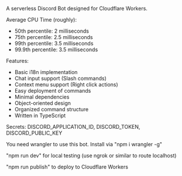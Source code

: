 A serverless Discord Bot designed for Cloudflare Workers.

Average CPU Time (roughly):
- 50th percentile: 2 milliseconds
- 75th percentile: 2.5 milliseconds
- 99th percentile: 3.5 milliseconds
- 99.9th percentile: 3.5 milliseconds

Features:
- Basic i18n implementation
- Chat input support (Slash commands)
- Context menu support (Right click actions)
- Easy deployment of commands
- Minimal dependencies
- Object-oriented design
- Organized command structure
- Written in TypeScript

Secrets: DISCORD_APPLICATION_ID, DISCORD_TOKEN, DISCORD_PUBLIC_KEY

You need wrangler to use this bot. Install via "npm i wrangler -g"

"npm run dev" for local testing (use ngrok or similar to route localhost)

"npm run publish" to deploy to Cloudflare Workers